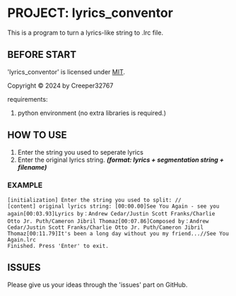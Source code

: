 # PROJECT: lyrics_conventor

This is a program to turn a lyrics-like string to .lrc file.

## BEFORE START

'lyrics_conventor' is licensed under [MIT](./LICENSE).

Copyright © 2024 by Creeper32767

requirements:

1. python environment (no extra libraries is required.)

## HOW TO USE

1. Enter the string you used to seperate lyrics
2. Enter the original lyrics string. ***(format: lyrics + segmentation string + filename)***

### EXAMPLE

```
[initialization] Enter the string you used to split: //
[content] original lyrics string: [00:00.00]See You Again - see you again[00:03.93]Lyrics by：Andrew Cedar/Justin Scott Franks/Charlie Otto Jr. Puth/Cameron Jibril Thomaz[00:07.86]Composed by：Andrew Cedar/Justin Scott Franks/Charlie Otto Jr. Puth/Cameron Jibril Thomaz[00:11.79]It's been a long day without you my friend...//See You Again.lrc
Finished. Press 'Enter' to exit.
```

## ISSUES

Please give us your ideas through the 'issues' part on GitHub.
